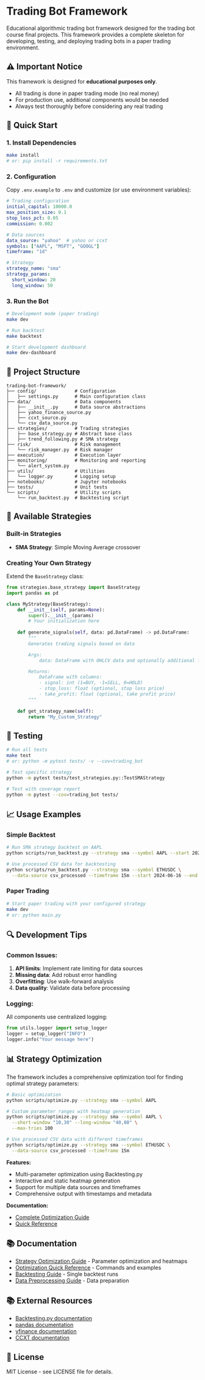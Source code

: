 # Trading Bot Framework

Educational algorithmic trading bot framework designed for the trading bot course final projects. This framework provides a complete skeleton for developing, testing, and deploying trading bots in a paper trading environment.

## ⚠️ Important Notice
This framework is designed for **educational purposes only**.
- All trading is done in paper trading mode (no real money)
- For production use, additional components would be needed
- Always test thoroughly before considering any real trading

## 🚀 Quick Start

### 1. Install Dependencies
```bash
make install
# or: pip install -r requirements.txt
```

### 2. Configuration
Copy `.env.example` to `.env` and customize (or use environment variables):

```yaml
# Trading configuration
initial_capital: 10000.0
max_position_size: 0.1
stop_loss_pct: 0.05
commission: 0.002

# Data sources
data_source: "yahoo"  # yahoo or ccxt
symbols: ["AAPL", "MSFT", "GOOGL"]
timeframe: "1d"

# Strategy
strategy_name: "sma"
strategy_params:
  short_window: 20
  long_window: 50
```

### 3. Run the Bot

```bash
# Development mode (paper trading)
make dev

# Run backtest
make backtest

# Start development dashboard
make dev-dashboard
```

## 📁 Project Structure

```
trading-bot-framework/
├── config/              # Configuration
│   ├── settings.py      # Main configuration class
├── data/                # Data components
│   ├── __init__.py      # Data source abstractions
│   ├── yahoo_finance_source.py
│   ├── ccxt_source.py
│   └── csv_data_source.py
├── strategies/          # Trading strategies
│   ├── base_strategy.py # Abstract base class
│   ├── trend_following.py # SMA strategy
├── risk/                # Risk management
│   └── risk_manager.py  # Risk manager
├── execution/           # Execution layer
├── monitoring/          # Monitoring and reporting
│   └── alert_system.py
├── utils/               # Utilities
│   └── logger.py        # Logging setup
├── notebooks/           # Jupyter notebooks
├── tests/               # Unit tests
└── scripts/             # Utility scripts
    └── run_backtest.py  # Backtesting script
```

## 🔧 Available Strategies

### Built-in Strategies
- **SMA Strategy**: Simple Moving Average crossover

### Creating Your Own Strategy

Extend the `BaseStrategy` class:

```python
from strategies.base_strategy import BaseStrategy
import pandas as pd

class MyStrategy(BaseStrategy):
    def __init__(self, params=None):
        super().__init__(params)
        # Your initialization here
    
    def generate_signals(self, data: pd.DataFrame) -> pd.DataFrame:
        """
        Generates trading signals based on data

        Args:
            data: DataFrame with OHLCV data and optionally additional feature columns

        Returns:
            DataFrame with columns:
            - signal: int (1=BUY, -1=SELL, 0=HOLD)
            - stop_loss: float (optional, stop loss price)
            - take_profit: float (optional, take profit price)
        """
    
    def get_strategy_name(self):
        return "My_Custom_Strategy"
```

## 🧪 Testing

```bash
# Run all tests
make test
# or: python -m pytest tests/ -v --cov=trading_bot

# Test specific strategy
python -m pytest tests/test_strategies.py::TestSMAStrategy

# Test with coverage report
python -m pytest --cov=trading_bot tests/
```

## 📈 Usage Examples

### Simple Backtest
```bash
# Run SMA strategy backtest on AAPL
python scripts/run_backtest.py --strategy sma --symbol AAPL --start 2022-01-01 --end 2023-12-31

# Use processed CSV data for backtesting
python scripts/run_backtest.py --strategy sma --symbol ETHUSDC \
  --data-source csv_processed --timeframe 15m --start 2024-06-16 --end 2024-06-20
```

### Paper Trading
```bash
# Start paper trading with your configured strategy
make dev
# or: python main.py
```

## 🔍 Development Tips

### Common Issues:
1. **API limits**: Implement rate limiting for data sources
2. **Missing data**: Add robust error handling
3. **Overfitting**: Use walk-forward analysis
4. **Data quality**: Validate data before processing

### Logging:
All components use centralized logging:
```python
from utils.logger import setup_logger
logger = setup_logger("INFO")
logger.info("Your message here")
```

## 📊 Strategy Optimization

The framework includes a comprehensive optimization tool for finding optimal strategy parameters:

```bash
# Basic optimization
python scripts/optimize.py --strategy sma --symbol AAPL

# Custom parameter ranges with heatmap generation
python scripts/optimize.py --strategy sma --symbol AAPL \
  --short-window "10,30" --long-window "40,80" \
  --max-tries 100

# Use processed CSV data with different timeframes
python scripts/optimize.py --strategy sma --symbol ETHUSDC \
  --data-source csv_processed --timeframe 15m
```

**Features:**
- Multi-parameter optimization using Backtesting.py
- Interactive and static heatmap generation
- Support for multiple data sources and timeframes
- Comprehensive output with timestamps and metadata

**Documentation:**
- [Complete Optimization Guide](docs/OPTIMIZATION_README.md)
- [Quick Reference](docs/OPTIMIZE_QUICK_REFERENCE.md)

## 📚 Documentation

- [Strategy Optimization Guide](docs/OPTIMIZATION_README.md) - Parameter optimization and heatmaps
- [Optimization Quick Reference](docs/OPTIMIZE_QUICK_REFERENCE.md) - Commands and examples
- [Backtesting Guide](docs/BACKTESTING_README.md) - Single backtest runs
- [Data Preprocessing Guide](docs/PREPROCESSING_README.md) - Data preparation

## 📚 External Resources

- [Backtesting.py documentation](https://kernc.github.io/backtesting.py/)
- [pandas documentation](https://pandas.pydata.org/docs/)
- [yfinance documentation](https://pypi.org/project/yfinance/)
- [CCXT documentation](https://docs.ccxt.com/)

## 📄 License

MIT License - see LICENSE file for details.